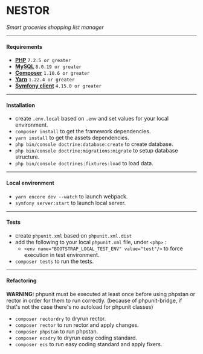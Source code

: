 # NESTOR

*Smart groceries shopping list manager*

---

#### Requirements

- **[PHP](https://www.php.net/)** `7.2.5 or greater`
- **[MySQL](https://www.mysql.com/)** `8.0.19 or greater`
- **[Composer](https://getcomposer.org/)** `1.10.6 or greater`
- **[Yarn](https://yarnpkg.com)** `1.22.4 or greater`
- **[Symfony client](https://symfony.com/download)** `4.15.0 or greater`

---

#### Installation

- create `.env.local` based on `.env` and set values for your local environment.
- `composer install` to get the framework dependencies.
- `yarn install` to get the assets dependencies.
- `php bin/console doctrine:database:create` to create database.
- `php bin/console doctrine:migrations:migrate` to setup database structure.
- `php bin/console doctrines:fixtures:load` to load data.

---

#### Local environment

- `yarn encore dev --watch` to launch webpack.
- `symfony server:start` to launch local server.

---

#### Tests

- create `phpunit.xml` based on `phpunit.xml.dist`
- add the following to your local `phpunit.xml` file, under `<php>` :
    - `<env name="BOOTSTRAP_LOCAL_TEST_ENV" value="test"/>` to force execution in test environment.
- `composer tests` to run the tests.

---

#### Refactoring

**WARNING:** phpunit must be executed at least once before using phpstan or rector in order for them to run correctly.
(because of phpunit-bridge, if that's not the case there's no autoload for phpunit classes)

- `composer rectordry` to dryrun rector.
- `composer rector` to run rector and apply changes.
- `composer phpstan` to run phpstan.
- `composer ecsdry` to dryrun easy coding standard.
- `composer ecs` to run easy coding standard and apply fixers.
